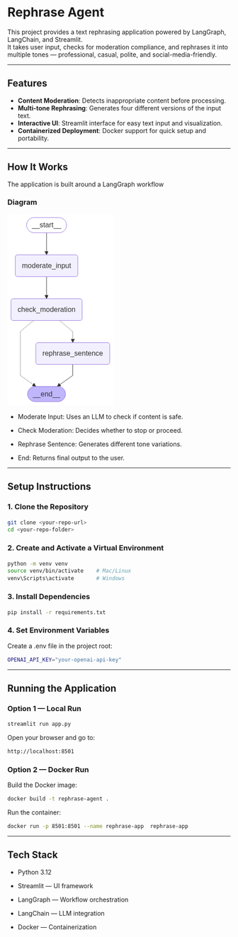 # Rephrase Agent

This project provides a text rephrasing application powered by LangGraph, LangChain, and Streamlit.  
It takes user input, checks for moderation compliance, and rephrases it into multiple tones — professional, casual, polite, and social-media-friendly.

---

## Features

- **Content Moderation**: Detects inappropriate content before processing.
- **Multi-tone Rephrasing**: Generates four different versions of the input text.
- **Interactive UI**: Streamlit interface for easy text input and visualization.
- **Containerized Deployment**: Docker support for quick setup and portability.

---

## How It Works
The application is built around a LangGraph workflow

### Diagram
![Workflow Diagram](images/rephrase_agent.png)

- Moderate Input: Uses an LLM to check if content is safe.

- Check Moderation: Decides whether to stop or proceed.

- Rephrase Sentence: Generates different tone variations.

- End: Returns final output to the user.

---

## Setup Instructions

### 1. Clone the Repository
```bash
git clone <your-repo-url>
cd <your-repo-folder>
```

### 2. Create and Activate a Virtual Environment
```bash
python -m venv venv
source venv/bin/activate    # Mac/Linux
venv\Scripts\activate       # Windows
```
### 3. Install Dependencies
```bash
pip install -r requirements.txt
```
### 4. Set Environment Variables
Create a .env file in the project root:
```bash
OPENAI_API_KEY="your-openai-api-key"
```

---

## Running the Application
### Option 1 — Local Run
```bash
streamlit run app.py
```
Open your browser and go to:
```bash
http://localhost:8501
```
### Option 2 — Docker Run
Build the Docker image:
```bash
docker build -t rephrase-agent .
```
Run the container:
```bash
docker run -p 8501:8501 --name rephrase-app  rephrase-app
```

---

## Tech Stack

- Python 3.12

- Streamlit — UI framework

- LangGraph — Workflow orchestration

- LangChain — LLM integration

- Docker — Containerization

